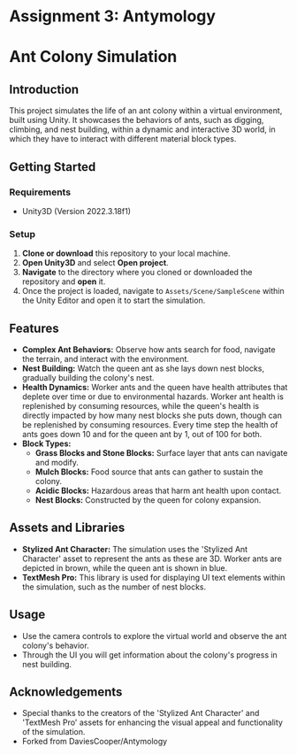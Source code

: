 # Assignment 3: Antymology

# Ant Colony Simulation

## Introduction
This project simulates the life of an ant colony within a virtual environment, built using Unity. It showcases the behaviors of ants, such as digging, climbing, and nest building, within a dynamic and interactive 3D world, in which they have to interact with different material block types.

## Getting Started

### Requirements
- Unity3D (Version  2022.3.18f1)

### Setup
1. **Clone or download** this repository to your local machine.
2. **Open Unity3D** and select **Open project**.
3. **Navigate** to the directory where you cloned or downloaded the repository and **open** it.
4. Once the project is loaded, navigate to `Assets/Scene/SampleScene` within the Unity Editor and open it to start the simulation.

## Features
- **Complex Ant Behaviors:** Observe how ants search for food, navigate the terrain, and interact with the environment.
- **Nest Building:** Watch the queen ant as she lays down nest blocks, gradually building the colony's nest.
- **Health Dynamics:** Worker ants and the queen have health attributes that deplete over time or due to environmental hazards. Worker ant health is replenished by consuming resources, while the queen's health is directly impacted by how many nest blocks she puts down, though can be replenished by consuming resources. Every time step the health of ants goes down 10 and for the queen ant by 1, out of 100 for both.
- **Block Types:**
  - **Grass Blocks and Stone Blocks:** Surface layer that ants can navigate and modify.
  - **Mulch Blocks:** Food source that ants can gather to sustain the colony.
  - **Acidic Blocks:** Hazardous areas that harm ant health upon contact.
  - **Nest Blocks:** Constructed by the queen for colony expansion.

## Assets and Libraries
- **Stylized Ant Character:** The simulation uses the 'Stylized Ant Character' asset to represent the ants as these are 3D. Worker ants are depicted in brown, while the queen ant is shown in blue.
- **TextMesh Pro:** This library is used for displaying UI text elements within the simulation, such as the number of nest blocks.

## Usage
- Use the camera controls to explore the virtual world and observe the ant colony's behavior.
- Through the UI you will get information about the colony's progress in nest building.

## Acknowledgements
- Special thanks to the creators of the 'Stylized Ant Character' and 'TextMesh Pro' assets for enhancing the visual appeal and functionality of the simulation.
- Forked from DaviesCooper/Antymology
